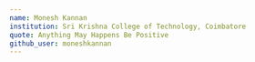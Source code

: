 ```yaml
---
name: Monesh Kannan
institution: Sri Krishna College of Technology, Coimbatore
quote: Anything May Happens Be Positive
github_user: moneshkannan
---
```

